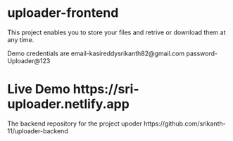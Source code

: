 # uploader-frontend
<p>This project enables you to store your files and retrive or download them at any time.<p>
<p>Demo credentials are email-kasireddysrikanth82@gmail.com password-Uploader@123</p>
<h1>Live Demo https://sri-uploader.netlify.app</h1>
<p>The backend repository for the project upoder https://github.com/srikanth-11/uploader-backend</p>
